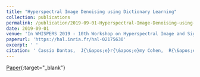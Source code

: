 ```yaml
---
title: "Hyperspectral Image Denoising using Dictionary Learning"
collection: publications
permalink: /publication/2019-09-01-Hyperspectral-Image-Denoising-using-Dictionary-Learning
date: 2019-09-01
venue: 'In WHISPERS 2019 - 10th Workshop on Hyperspectral Image and Signal Processing: Evolution in Remote Sensing'
paperurl: 'https://hal.inria.fr/hal-02175630'
excerpt: ' '
citation: ' Cassio Dantas,  J{\&apos;e}r{\&apos;e}my Cohen,  R{\&apos;e}mi Gribonval, &quot;Hyperspectral Image Denoising using Dictionary Learning.&quot; In WHISPERS 2019 - 10th Workshop on Hyperspectral Image and Signal Processing: Evolution in Remote Sensing, 2019.'
---
```

[<span><i class="fas fa-fw fa-file-pdf"></i></span> Paper](https://hal.inria.fr/hal-02175630){:target="_blank"} 
